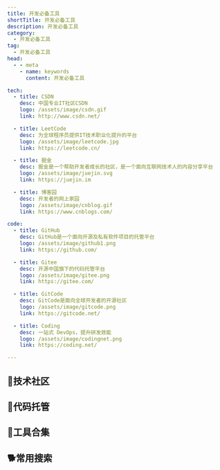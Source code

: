 ```yaml
---
title: 开发必备工具
shortTitle: 开发必备工具
description: 开发必备工具
category:
  - 开发必备工具
tag:
  - 开发必备工具
head:
  - - meta
    - name: keywords
      content: 开发必备工具

tech:
  - title: CSDN
    desc: 中国专业IT社区CSDN
    logo: /assets/image/csdn.gif
    link: http://www.csdn.net/

  - title: LeetCode
    desc: 为全球程序员提供IT技术职业化提升的平台
    logo: /assets/image/leetcode.jpg
    link: https://leetcode.cn/

  - title: 掘金
    desc: 掘金是一个帮助开发者成长的社区，是一个面向互联网技术人的内容分享平台
    logo: /assets/image/juejin.svg
    link: https://juejin.im

  - title: 博客园
    desc: 开发者的网上家园
    logo: /assets/image/cnblog.gif
    link: https://www.cnblogs.com/

code:
  - title: GitHub
    desc: GitHub是一个面向开源及私有软件项目的托管平台
    logo: /assets/image/github1.png
    link: https://github.com/

  - title: Gitee
    desc: 开源中国旗下的代码托管平台
    logo: /assets/image/gitee.png
    link: https://gitee.com/

  - title: GitCode
    desc: GitCode是面向全球开发者的开源社区
    logo: /assets/image/gitcode.png
    link: https://gitcode.net/

  - title: Coding
    desc: 一站式 DevOps，提升研发效能
    logo: /assets/image/codingnet.png
    link: https://coding.net/

---
```


## :bamboo:技术社区
<VPCard
  v-for="item in $frontmatter.tech"
  :key="item.link"
  v-bind="item"
/>

## :monkey:代码托管
<VPCard
  v-for="item in $frontmatter.code"
  :key="item.link"
  v-bind="item"
/>

## :rabbit:工具合集


## :dog2:常用搜索



<Share colorful />

<BiliBili bvid="BV1394y1o7iL" page="2"/>

<PDF url="//theme-hope-assets.vuejs.press/files/sample.pdf" />